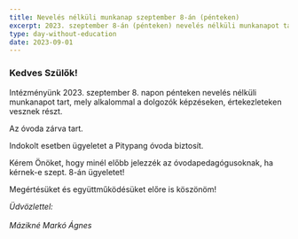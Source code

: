 ```yaml
---
title: Nevelés nélküli munkanap szeptember 8-án (pénteken)
excerpt: 2023. szeptember 8-án (pénteken) nevelés nélküli munkanapot tartunk
type: day-without-education
date: 2023-09-01
---
```

### Kedves Szülők!

Intézményünk 2023. szeptember 8. napon pénteken nevelés nélküli munkanapot tart, mely alkalommal a dolgozók képzéseken, értekezleteken vesznek részt.

Az óvoda zárva tart.

Indokolt esetben ügyeletet a Pitypang óvoda biztosít.

Kérem Önöket, hogy minél előbb jelezzék az óvodapedagógusoknak, ha kérnek-e szept. 8-án ügyeletet!

Megértésüket és együttműködésüket előre is köszönöm!

*Üdvözlettel:*<br>\
*Mázikné Markó Ágnes*
